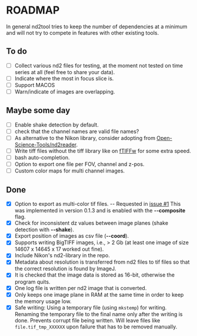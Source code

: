 # ROADMAP

In general nd2tool tries to keep the number of dependencies at a
minimum and will not try to compete in features with other existing
tools.

## To do

- [ ] Collect various nd2 files for testing, at the moment not tested
on time series at all (feel free to share your data).
- [ ] Indicate where the most in focus slice is.
- [ ] Support MACOS
- [ ] Warn/indicate of images are overlapping.

## Maybe some day
- [ ] Enable shake detection by default.
- [ ] check that the channel names are valid file names?
- [ ] As alternative to the Nikon library, consider adopting from
[Open-Science-Tools/nd2reader](https://github.com/Open-Science-Tools/nd2reader).
- [ ] Write tiff files without the tiff library like on
[fTIFFw](https://github.com/elgw/fTIFFw) for some extra speed.
- [ ] bash auto-completion.
- [ ] Option to export one file per FOV, channel and z-pos.
- [ ] Custom color maps for multi channel images.

## Done
- [x] Option to export as multi-color tif files. -- Requested in [issue
#1](https://github.com/elgw/nd2tool/issues/1) This was implemented in
version 0.1.3 and is enabled with the **--composite** flag.
- [x] Check for inconsistent dz values between image planes (shake
      detection with **--shake**).
- [x] Export position of images as csv file (**--coord**).
- [x] Supports writing BigTIFF images, i.e., > 2 Gb (at least one
image of size 14607 x 14645 x 17 worked out fine).
- [x] Include Nikon's nd2-library in the repo.
- [x] Metadata about resolution is transferred from nd2 files to tif
files so that the correct resolution is found by ImageJ.
- [x] It is checked that the image data is stored as 16-bit,
otherwise the program quits.
- [x] One log file is written per nd2 image that is converted.
- [x] Only keeps one image plane in RAM at the same time in order to
keep the memory usage low.
- [x] Safe writing: Using a temporary file (using `mkstemp`) for
writing. Renaming the temporary file to the final name only
after the writing is done. Prevents corrupt file being
written. Will leave files like `file.tif_tmp_XXXXXX` upon
failure that has to be removed manually.
